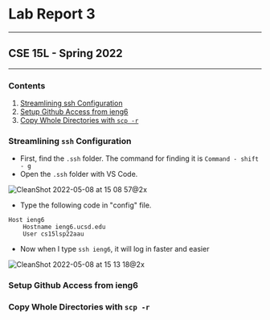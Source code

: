 # Lab Report 3
---
## CSE 15L - Spring 2022
---

### **Contents**

1. [Streamlining ssh Configuration](#streamlining-ssh-configuration)
2. [Setup Github Access from ieng6](#setup-github-access-from-ieng6)
3. [Copy Whole Directories with `scp -r`](#copy-whole-directories-with-scp-r)


### **Streamlining `ssh` Configuration**

* First, find the `.ssh` folder. The command for finding it is `Command - shift - g`
* Open the `.ssh` folder with VS Code.

<img alt="CleanShot 2022-05-08 at 15 08 57@2x" src="https://user-images.githubusercontent.com/66764591/167317968-64f856c8-f09b-4f13-8351-4e5d3d3c4b09.png" width=“660” height =“252”>

* Type the following code in "config" file.

```
Host ieng6
    Hostname ieng6.ucsd.edu
    User cs15lsp22aau 
```

* Now when I type `ssh ieng6`, it will log in faster and easier

<img alt="CleanShot 2022-05-08 at 15 13 18@2x" src="https://user-images.githubusercontent.com/66764591/167317976-cdc31849-f1b2-4db8-a5bc-664906637604.png" width=“660” height=“628”>


### **Setup Github Access from ieng6**

### **Copy Whole Directories with `scp -r`**

